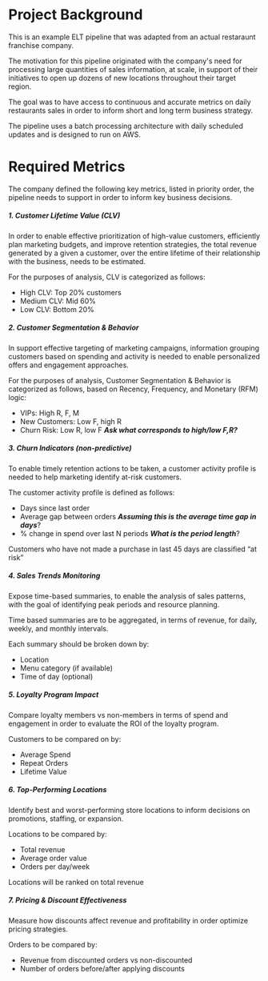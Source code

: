 # Project Background
This is an example ELT pipeline that was adapted from an actual restaraunt franchise company.

The motivation for this pipeline originated with the company's need for processing large quantities of sales information, at scale, in support of their initiatives to open up dozens of new locations throughout their target region. 

The goal was to have access to continuous and accurate metrics on daily restaurants sales in order to inform short and long term business strategy.

The pipeline uses a batch processing architecture with daily scheduled updates and is designed to run on AWS.

# Required Metrics
The company defined the following key metrics, listed in priority order, the pipeline needs to support in order to inform key business decisions.

##### 1. Customer Lifetime Value (CLV)
In order to enable effective prioritization of high-value customers, efficiently plan marketing budgets, and improve retention strategies, the total revenue generated by a given a customer, over the entire lifetime of their relationship with the business, needs to be estimated.

For the purposes of analysis, CLV is categorized as follows:
- High CLV: Top 20% customers
- Medium CLV: Mid 60%
- Low CLV: Bottom 20%

##### 2. Customer Segmentation & Behavior
In support effective targeting of marketing campaigns, information grouping customers based on spending and activity is needed to enable personalized offers and engagement approaches.

For the purposes of analysis, Customer Segmentation & Behavior is categorized as follows, based on Recency, Frequency, and Monetary (RFM) logic:
- VIPs: High R, F, M
- New Customers: Low F, high R
- Churn Risk: Low R, low F
***Ask what corresponds to high/low F,R?***

##### 3. Churn Indicators (non-predictive)
To enable timely retention actions to be taken, a customer activity profile is needed to help marketing identify at-risk customers.

The customer activity profile is defined as follows:
- Days since last order
- Average gap between orders ***Assuming this is the average time gap in days***?
- % change in spend over last N periods ***What is the period length***?

Customers who have not made a purchase in last 45 days are classified “at risk”

##### 4. Sales Trends Monitoring
Expose time-based summaries, to enable the analysis of sales patterns, with the goal of identifying peak periods and resource planning.

Time based summaries are to be aggregated, in terms of revenue, for daily, weekly, and monthly intervals.

Each summary should be broken down by:
- Location
- Menu category (if available)
- Time of day (optional)

##### 5. Loyalty Program Impact
Compare loyalty members vs non-members in terms of spend and engagement in order to evaluate the ROI of the loyalty program.

Customers to be compared on by:
- Average Spend
- Repeat Orders
- Lifetime Value

##### 6. Top-Performing Locations
Identify best and worst-performing store locations to inform decisions on promotions, staffing, or expansion.

Locations to be compared by:
- Total revenue
- Average order value
- Orders per day/week

Locations will be ranked on total revenue

##### 7. Pricing & Discount Effectiveness
Measure how discounts affect revenue and profitability in order optimize pricing strategies.

Orders to be compared by:
- Revenue from discounted orders vs non-discounted
- Number of orders before/after applying discounts